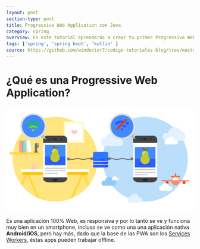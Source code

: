 ```yaml
---
layout: post
section-type: post
title: Progressive Web Application con Java
category: spring
overview: En este tutorial aprenderás a crear tu primer Progressive Web Application.
tags: ['spring', 'spring boot', 'kotlin' ]
source: https://github.com/windoctor7/codigo-tutoriales-blog/tree/master/spring5-reactive-kotlin
---
```


# ¿Qué es una Progressive Web Application?

![PWA](../../static/img/pwa.png)

Es una aplicación 100% Web, es responsiva y por lo tanto se ve y funciona muy bien en un smartphone, incluso se ve como una  una aplicación nativa **Android/iOS**, pero hay más, dado que la base de las PWA son los [Services Workers](https://developers.google.com/web/fundamentals/primers/service-workers?hl=es), éstas apps pueden trabajar offline.